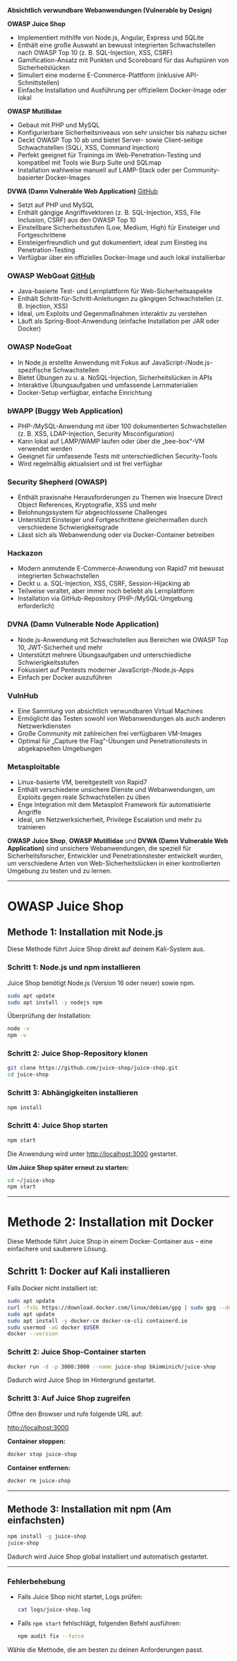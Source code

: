 **Absichtlich verwundbare Webanwendungen (Vulnerable by Design)**

**OWASP Juice Shop**
- Implementiert mithilfe von Node.js, Angular, Express und SQLite  
- Enthält eine große Auswahl an bewusst integrierten Schwachstellen nach OWASP Top 10 (z. B. SQL-Injection, XSS, CSRF)  
- Gamification-Ansatz mit Punkten und Scoreboard für das Aufspüren von Sicherheitslücken  
- Simuliert eine moderne E-Commerce-Plattform (inklusive API-Schnittstellen)  
- Einfache Installation und Ausführung per offiziellem Docker-Image oder lokal  

**OWASP Mutillidae**
- Gebaut mit PHP und MySQL  
- Konfigurierbare Sicherheitsniveaus von sehr unsicher bis nahezu sicher  
- Deckt OWASP Top 10 ab und bietet Server- sowie Client-seitige Schwachstellen (SQLi, XSS, Command Injection)  
- Perfekt geeignet für Trainings im Web-Penetration-Testing und kompatibel mit Tools wie Burp Suite und SQLmap  
- Installation wahlweise manuell auf LAMP-Stack oder per Community-basierter Docker-Images  

**DVWA (Damn Vulnerable Web Application)** [GitHub](https://github.com/digininja/DVWA)
- Setzt auf PHP und MySQL  
- Enthält gängige Angriffsvektoren (z. B. SQL-Injection, XSS, File Inclusion, CSRF) aus den OWASP Top 10  
- Einstellbare Sicherheitsstufen (Low, Medium, High) für Einsteiger und Fortgeschrittene  
- Einsteigerfreundlich und gut dokumentiert, ideal zum Einstieg ins Penetration-Testing  
- Verfügbar über ein offizielles Docker-Image und auch lokal installierbar  

### OWASP WebGoat [GitHub](https://github.com/WebGoat/WebGoat)
- Java-basierte Test- und Lernplattform für Web-Sicherheitsaspekte  
- Enthält Schritt-für-Schritt-Anleitungen zu gängigen Schwachstellen (z. B. Injection, XSS)  
- Ideal, um Exploits und Gegenmaßnahmen interaktiv zu verstehen  
- Läuft als Spring-Boot-Anwendung (einfache Installation per JAR oder Docker)  

### OWASP NodeGoat
- In Node.js erstellte Anwendung mit Fokus auf JavaScript-/Node.js-spezifische Schwachstellen  
- Bietet Übungen zu u. a. NoSQL-Injection, Sicherheitslücken in APIs  
- Interaktive Übungsaufgaben und umfassende Lernmaterialien  
- Docker-Setup verfügbar, einfache Einrichtung  

### bWAPP (Buggy Web Application)
- PHP-/MySQL-Anwendung mit über 100 dokumentierten Schwachstellen (z. B. XSS, LDAP-Injection, Security Misconfiguration)  
- Kann lokal auf LAMP/WAMP laufen oder über die „bee-box“-VM verwendet werden  
- Geeignet für umfassende Tests mit unterschiedlichen Security-Tools  
- Wird regelmäßig aktualisiert und ist frei verfügbar  

### Security Shepherd (OWASP)
- Enthält praxisnahe Herausforderungen zu Themen wie Insecure Direct Object References, Kryptografie, XSS und mehr  
- Belohnungssystem für abgeschlossene Challenges  
- Unterstützt Einsteiger und Fortgeschrittene gleichermaßen durch verschiedene Schwierigkeitsgrade  
- Lässt sich als Webanwendung oder via Docker-Container betreiben  

### Hackazon
- Modern anmutende E-Commerce-Anwendung von Rapid7 mit bewusst integrierten Schwachstellen  
- Deckt u. a. SQL-Injection, XSS, CSRF, Session-Hijacking ab  
- Teilweise veraltet, aber immer noch beliebt als Lernplattform  
- Installation via GitHub-Repository (PHP-/MySQL-Umgebung erforderlich)  

### DVNA (Damn Vulnerable Node Application)
- Node.js-Anwendung mit Schwachstellen aus Bereichen wie OWASP Top 10, JWT-Sicherheit und mehr  
- Unterstützt mehrere Übungsaufgaben und unterschiedliche Schwierigkeitsstufen  
- Fokussiert auf Pentests moderner JavaScript-/Node.js-Apps  
- Einfach per Docker auszuführen  

### VulnHub
- Eine Sammlung von absichtlich verwundbaren Virtual Machines  
- Ermöglicht das Testen sowohl von Webanwendungen als auch anderen Netzwerkdiensten  
- Große Community mit zahlreichen frei verfügbaren VM-Images  
- Optimal für „Capture the Flag“-Übungen und Penetrationstests in abgekapselten Umgebungen  

### Metasploitable
- Linux-basierte VM, bereitgestellt von Rapid7  
- Enthält verschiedene unsichere Dienste und Webanwendungen, um Exploits gegen reale Schwachstellen zu üben  
- Enge Integration mit dem Metasploit Framework für automatisierte Angriffe  
- Ideal, um Netzwerksicherheit, Privilege Escalation und mehr zu trainieren  


**OWASP Juice Shop**, **OWASP Mutillidae** und **DVWA (Damn Vulnerable Web Application)** sind unsichere Webanwendungen, die speziell für Sicherheitsforscher, Entwickler und Penetrationstester entwickelt wurden, um verschiedene Arten von Web-Sicherheitslücken in einer kontrollierten Umgebung zu testen und zu lernen.

---

# OWASP Juice Shop

## Methode 1: Installation mit Node.js

Diese Methode führt Juice Shop direkt auf deinem Kali-System aus.  

### Schritt 1: Node.js und npm installieren  

Juice Shop benötigt Node.js (Version 16 oder neuer) sowie npm.  

```bash
sudo apt update
sudo apt install -y nodejs npm
```

Überprüfung der Installation:  

```bash
node -v
npm -v
```

### Schritt 2: Juice Shop-Repository klonen  

```bash
git clone https://github.com/juice-shop/juice-shop.git
cd juice-shop
```

### Schritt 3: Abhängigkeiten installieren  

```bash
npm install
```

### Schritt 4: Juice Shop starten  

```bash
npm start
```

Die Anwendung wird unter [http://localhost:3000](http://localhost:3000) gestartet.  

**Um Juice Shop später erneut zu starten:**  

```bash
cd ~/juice-shop
npm start
```

---

# Methode 2: Installation mit Docker 

Diese Methode führt Juice Shop in einem Docker-Container aus – eine einfachere und sauberere Lösung.  

## Schritt 1: Docker auf Kali installieren  

Falls Docker nicht installiert ist:  

```bash
sudo apt update
curl -fsSL https://download.docker.com/linux/debian/gpg | sudo gpg --dearmor -o /etc/apt/keyrings/docker.gpg
sudo apt update
sudo apt install -y docker-ce docker-ce-cli containerd.io
sudo usermod -aG docker $USER
docker --version
```

### Schritt 2: Juice Shop-Container starten  

```bash
docker run -d -p 3000:3000 --name juice-shop bkimminich/juice-shop
```

Dadurch wird Juice Shop im Hintergrund gestartet.  

### Schritt 3: Auf Juice Shop zugreifen  

Öffne den Browser und rufe folgende URL auf:  

[http://localhost:3000](http://localhost:3000)  

**Container stoppen:**  

```bash
docker stop juice-shop
```

**Container entfernen:**  

```bash
docker rm juice-shop
```

---

## Methode 3: Installation mit npm (Am einfachsten) 

```bash
npm install -g juice-shop
juice-shop
```

Dadurch wird Juice Shop global installiert und automatisch gestartet.  

---

### **Fehlerbehebung**  

- Falls Juice Shop nicht startet, Logs prüfen:  

  ```bash
  cat logs/juice-shop.log
  ```

- Falls `npm start` fehlschlägt, folgenden Befehl ausführen:  

  ```bash
  npm audit fix --force
  ```

Wähle die Methode, die am besten zu deinen Anforderungen passt.
